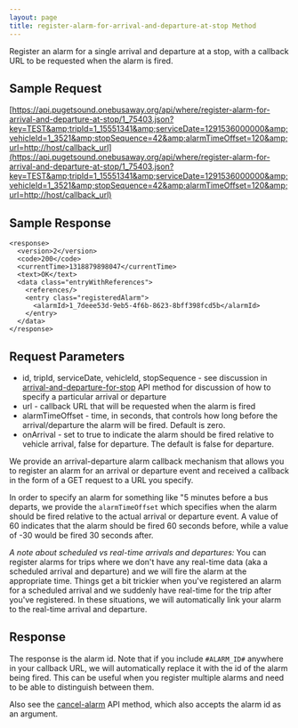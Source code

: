 ```yaml
---
layout: page
title: register-alarm-for-arrival-and-departure-at-stop Method
---
```


Register an alarm for a single arrival and departure at a stop, with a callback URL to be requested when the alarm is fired.

## Sample Request
[https://api.pugetsound.onebusaway.org/api/where/register-alarm-for-arrival-and-departure-at-stop/1_75403.json?key=TEST&amp;tripId=1_15551341&amp;serviceDate=1291536000000&amp;vehicleId=1_3521&amp;stopSequence=42&amp;alarmTimeOffset=120&amp;url=http://host/callback_url](https://api.pugetsound.onebusaway.org/api/where/register-alarm-for-arrival-and-departure-at-stop/1_75403.json?key=TEST&amp;tripId=1_15551341&amp;serviceDate=1291536000000&amp;vehicleId=1_3521&amp;stopSequence=42&amp;alarmTimeOffset=120&amp;url=http://host/callback_url)

## Sample Response

~~~~
<response>
  <version>2</version>
  <code>200</code>
  <currentTime>1318879898047</currentTime>
  <text>OK</text>
  <data class="entryWithReferences">
    <references/>
    <entry class="registeredAlarm">
      <alarmId>1_7deee53d-9eb5-4f6b-8623-8bff398fcd5b</alarmId>
    </entry>
  </data>
</response>
~~~~

## Request Parameters

* id, tripId, serviceDate, vehicleId, stopSequence - see discussion in [arrival-and-departure-for-stop](/api/where/methods/arrival-and-departure-for-stop) API method for discussion of how to specify a particular arrival or departure
* url - callback URL that will be requested when the alarm is fired
* alarmTimeOffset - time, in seconds, that controls how long before the arrival/departure the alarm will be fired.  Default is zero.
* onArrival - set to true to indicate the alarm should be fired relative to vehicle arrival, false for departure.  The default is false for departure.

We provide an arrival-departure alarm callback mechanism that allows you to register an alarm for an arrival or departure event and received a callback in the form of a GET request to a URL you specify.

In order to specify an alarm for something like "5 minutes before a bus departs, we provide the `alarmTimeOffset` which specifies when the alarm should be fired relative to the actual arrival or departure event.  A value of 60 indicates that the alarm should be fired 60 seconds before, while a value of -30 would be fired 30 seconds after.

*A note about scheduled vs real-time arrivals and departures:*  You can register alarms for trips where we don't have any real-time data (aka a scheduled arrival and departure) and we will fire the alarm at the appropriate time.  Things get a bit trickier when you've registered an alarm for a scheduled arrival and we suddenly have real-time for the trip after you've registered.  In these situations, we will automatically link your alarm to the real-time arrival and departure.

## Response

The response is the alarm id.  Note that if you include `#ALARM_ID#` anywhere in your callback URL, we will automatically replace it with the id of the alarm being fired.  This can be useful when you register multiple alarms and need to be able to distinguish between them.

Also see the [cancel-alarm](/api/where/methods/cancel-alarm) API method, which also accepts the alarm id as an argument.